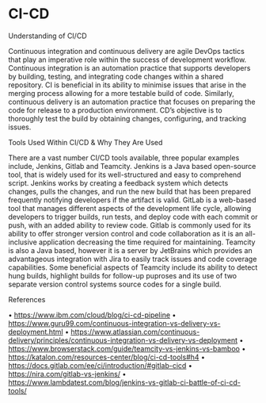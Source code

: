 # CI-CD
Understanding of CI/CD 

Continuous integration and continuous delivery are agile DevOps tactics that play an imperative role within the success of development workflow. Continuous integration is an automation practice that supports developers by building, testing, and integrating code changes within a shared repository. CI is beneficial in its ability to minimise issues that arise in the merging process allowing for a more testable build of code. Similarly, continuous delivery is an automation practice that focuses on preparing the code for release to a production environment. CD’s objective is to thoroughly test the build by obtaining changes, configuring, and tracking issues. 


Tools Used Within CI/CD & Why They Are Used

There are a vast number CI/CD tools available, three popular examples include, Jenkins, Gitlab and Teamcity. Jenkins is a Java based open-source tool, that is widely used for its well-structured and easy to comprehend script. Jenkins works by creating a feedback system which detects changes, pulls the changes, and run the new build that has been prepared frequently notifying developers if the artifact is valid. GitLab is a web-based tool that manages different aspects of the development life cycle, allowing developers to trigger builds, run tests, and deploy code with each commit or push, with an added ability to review code. Gitlab is commonly used for its ability to offer stronger version control and code collaboration as it is an all-inclusive application decreasing the time required for maintaining. Teamcity is also a Java based, however it is a server by JetBrains which provides an advantageous integration with Jira to easily track issues and code coverage capabilities. Some beneficial aspects of Teamcity include its ability to detect hung builds, highlight builds for follow-up puproses and its use of two separate version control systems source codes for a single build. 


References

•	https://www.ibm.com/cloud/blog/ci-cd-pipeline
•	https://www.guru99.com/continuous-integration-vs-delivery-vs-deployment.html
•	https://www.atlassian.com/continuous-delivery/principles/continuous-integration-vs-delivery-vs-deployment
•	https://www.browserstack.com/guide/teamcity-vs-jenkins-vs-bamboo
•	https://katalon.com/resources-center/blog/ci-cd-tools#h4
•	https://docs.gitlab.com/ee/ci/introduction/#gitlab-cicd
•	https://nira.com/gitlab-vs-jenkins/
•	https://www.lambdatest.com/blog/jenkins-vs-gitlab-ci-battle-of-ci-cd-tools/


